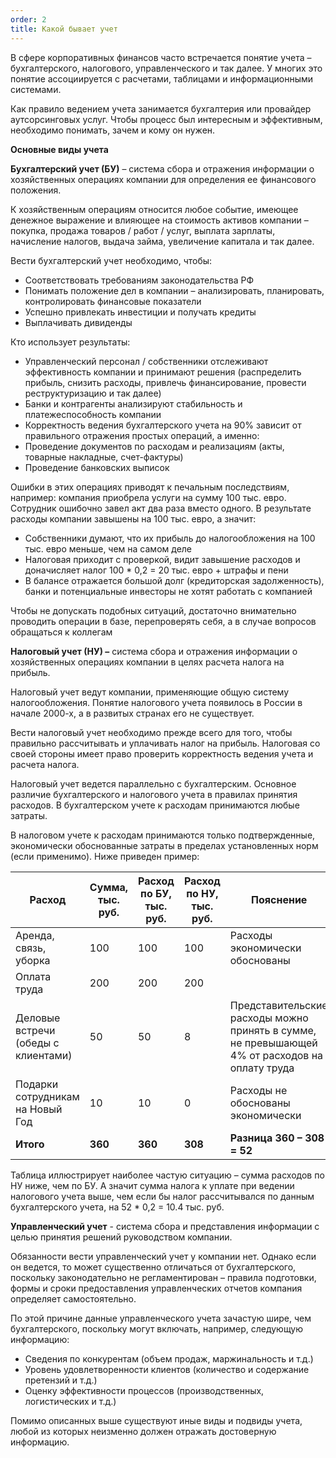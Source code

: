 ```yaml
---
order: 2
title: Какой бывает учет
---
```


В сфере корпоративных финансов часто встречается понятие учета – бухгалтерского, налогового, управленческого и так далее. У многих это понятие ассоциируется с расчетами, таблицами и информационными системами.

Как правило ведением учета занимается бухгалтерия или провайдер аутсорсинговых услуг. Чтобы процесс был интересным и эффективным, необходимо понимать, зачем и кому он нужен.

**Основные виды учета**

**Бухгалтерский учет (БУ)** – система сбора и отражения информации о хозяйственных операциях компании для определения ее финансового положения.

К хозяйственным операциям относится любое событие, имеющее денежное выражение и влияющее на стоимость активов компании – покупка, продажа товаров / работ / услуг, выплата зарплаты, начисление налогов, выдача займа, увеличение капитала и так далее.

Вести бухгалтерский учет необходимо, чтобы:

* Соответствовать требованиям законодательства РФ
* Понимать положение дел в компании – анализировать, планировать, контролировать финансовые показатели
* Успешно привлекать инвестиции и получать кредиты
* Выплачивать дивиденды

Кто использует результаты:

* Управленческий персонал / собственники отслеживают эффективность компании и принимают решения (распределить прибыль, снизить расходы, привлечь финансирование, провести реструктуризацию и так далее)
* Банки и контрагенты анализируют стабильность и платежеспособность компании
* Корректность ведения бухгалтерского учета на 90% зависит от правильного отражения простых операций, а именно:
* Проведение документов по расходам и реализациям (акты, товарные накладные, счет-фактуры)
* Проведение банковских выписок

Ошибки в этих операциях приводят к печальным последствиям, например: компания приобрела услуги на сумму 100 тыс. евро. Сотрудник ошибочно завел акт два раза вместо одного. В результате расходы компании завышены на 100 тыс. евро, а значит:

* Собственники думают, что их прибыль до налогообложения на 100 тыс. евро меньше, чем на самом деле
* Налоговая приходит с проверкой, видит завышение расходов и доначисляет налог 100 \* 0,2 = 20 тыс. евро + штрафы и пени
* В балансе отражается большой долг (кредиторская задолженность), банки и потенциальные инвесторы не хотят работать с компанией

Чтобы не допускать подобных ситуаций, достаточно внимательно проводить операции в базе, перепроверять себя, а в случае вопросов обращаться к коллегам

**Налоговый учет (НУ) –** система сбора и отражения информации о хозяйственных операциях компании в целях расчета налога на прибыль.

Налоговый учет ведут компании, применяющие общую систему налогообложения. Понятие налогового учета появилось в России в начале 2000-х, а в развитых странах его не существует.

Вести налоговый учет необходимо прежде всего для того, чтобы правильно рассчитывать и уплачивать налог на прибыль. Налоговая со своей стороны имеет право проверить корректность ведения учета и расчета налога.

Налоговый учет ведется параллельно с бухгалтерским. Основное различие бухгалтерского и налогового учета в правилах принятия расходов. В бухгалтерском учете к расходам принимаются любые затраты.

В налоговом учете к расходам принимаются только подтвержденные, экономически обоснованные затраты в пределах установленных норм (если применимо). Ниже приведен пример:

| **Расход** | **Сумма, тыс. руб.** | **Расход по БУ, тыс. руб.** | **Расход по НУ, тыс. руб.** | **Пояснение** |
| --- | --- | --- | --- | --- |
| Аренда, связь, уборка | 100 | 100 | 100 | Расходы экономически обоснованы |
| Оплата труда | 200 | 200 | 200 |  |
| Деловые встречи (обеды с клиентами) | 50 | 50 | 8 | Представительские расходы можно принять в сумме, не превышающей 4% от расходов на оплату труда |
| Подарки сотрудникам на Новый Год | 10 | 10 | 0 | Расходы не обоснованы экономически |
| **Итого** | **360** | **360** | **308** | **Разница 360 – 308 = 52** |

Таблица иллюстрирует наиболее частую ситуацию – сумма расходов по НУ ниже, чем по БУ. А значит сумма налога к уплате при ведении налогового учета выше, чем если бы налог рассчитывался по данным бухгалтерского учета, на 52 \* 0,2 = 10.4 тыс. руб.

**Управленческий учет** - система сбора и представления информации с целью принятия решений руководством компании.

Обязанности вести управленческий учет у компании нет. Однако если он ведется, то может существенно отличаться от бухгалтерского, поскольку законодательно не регламентирован – правила подготовки, формы и сроки предоставления управленческих отчетов компания определяет самостоятельно.

По этой причине данные управленческого учета зачастую шире, чем бухгалтерского, поскольку могут включать, например, следующую информацию:

* Сведения по конкурентам (объем продаж, маржинальность и т.д.)
* Уровень удовлетворенности клиентов (количество и содержание претензий и т.д.)
* Оценку эффективности процессов (производственных, логистических и т.д.)

Помимо описанных выше существуют иные виды и подвиды учета, любой из которых неизменно должен отражать достоверную информацию.